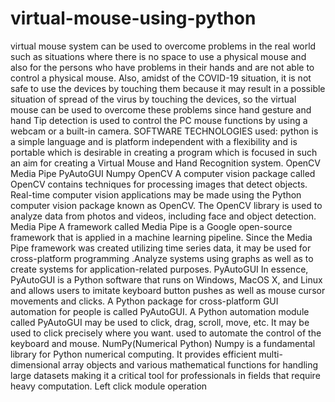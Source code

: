 # virtual-mouse-using-python
virtual mouse system can  be  used  to overcome problems in the real world  such  as situations where there is no space to use a physical mouse and also for the persons who have problems in their hands and are not able to control a physical mouse. Also, amidst of the COVID-19 situation, it is not safe to use the devices by touching them because it may result in a possible situation of spread of the virus by touching the devices, so the  virtual mouse can be used to overcome these problems since hand gesture and hand Tip detection is used to control the PC mouse functions by using a webcam or a built-in camera. 
SOFTWARE TECHNOLOGIES used:
python is a simple language and is platform independent   with a flexibility and is portable which is desirable in  creating a program which is focused in such an aim for  creating a Virtual Mouse and Hand Recognition system.
  OpenCV 
  Media Pipe 
  PyAutoGUI 
  Numpy
OpenCV 
   A computer vision package called OpenCV contains techniques for processing images that detect objects. Real-time computer vision applications may be made using the Python computer vision package known as OpenCV. The OpenCV library is used to analyze data from  photos  and videos,  including  face  and  object detection.
Media Pipe 
   A  framework  called Media  Pipe is  a Google  open-source  framework  that  is  applied  in  a  machine learning  pipeline. Since  the  Media Pipe  framework was created utilizing time series data, it may be used for  cross-platform  programming .Analyze systems using  graphs  as  well  as  to  create  systems  for application-related  purposes.
PyAutoGUI
     In essence, PyAutoGUI is a Python software that runs on Windows, MacOS X, and Linux and allows users to imitate  keyboard button pushes as well as mouse cursor movements and clicks. A Python package for cross-platform  GUI automation  for people  is called PyAutoGUI.  A  Python  automation  module  called PyAutoGUI may be used to click, drag, scroll, move, etc. It may be used to click precisely where you want. used  to  automate  the  control  of  the  keyboard  and mouse.
NumPy(Numerical Python)
Numpy is a fundamental library for Python numerical computing. It provides efficient multi-dimensional array objects and various mathematical functions for handling large datasets making it a critical tool for professionals in fields that require heavy computation.
Left click module operation
